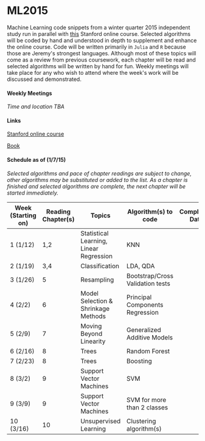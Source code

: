 ML2015
======

Machine Learning code snippets from a winter quarter 2015 independent study run in parallel with [this](https://class.stanford.edu/courses/HumanitiesandScience/StatLearning/Winter2015/about) Stanford online course. Selected algorithms will be coded by hand and understood in depth to supplement and enhance the online course. Code will be written primarily in `Julia` and `R` because those are Jeremy's strongest languages. Although most of these topics will come as a review from previous coursework, each chapter will be read and selected algorithms will be written by hand for fun. Weekly meetings will take place for any who wish to attend where the week's work will be discussed and demonstrated. 

#### Weekly Meetings

*Time and location TBA*

#### Links

[Stanford online course](https://class.stanford.edu/courses/HumanitiesandScience/StatLearning/Winter2015/about)

[Book](http://www-bcf.usc.edu/~gareth/ISL/)

#### Schedule as of (1/7/15)

*Selected algorithms and pace of chapter readings are subject to change, other algorithms may be substituted or added to the list. As a chapter is finished and selected algorithms are complete, the next chapter will be started immediately.*

Week (Starting on) | Reading Chapter(s) | Topics | Algorithm(s) to code | Completion Date
---|---|---|---|---
1 (1/12) | 1,2 | Statistical Learning, Linear Regression | KNN |
2 (1/19)| 3,4 | Classification | LDA, QDA |
3 (1/26)| 5 | Resampling | Bootstrap/Cross Validation tests |
4 (2/2)| 6 | Model Selection & Shrinkage Methods | Principal Components Regression  |
5 (2/9)| 7 | Moving Beyond Linearity | Generalized Additive Models  |
6 (2/16)| 8 | Trees | Random Forest |
7 (2/23)| 8 | Trees | Boosting |
8 (3/2)| 9 | Support Vector Machines | SVM  |
9 (3/9) | 9 | Support Vector Machines | SVM for more than 2 classes |
10 (3/16)  |  10 | Unsupervised Learning | Clustering algorithm(s) |

